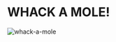 # WHACK A MOLE! 

![whack-a-mole](https://user-images.githubusercontent.com/80796431/200172616-92f04d69-f9a5-409a-b98e-9b6dbeac46b1.png)
